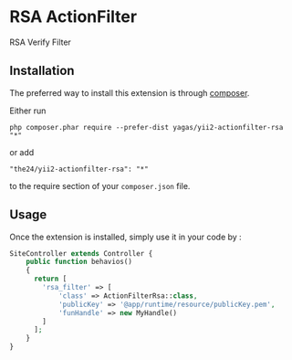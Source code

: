 RSA ActionFilter
================
RSA Verify Filter

Installation
------------

The preferred way to install this extension is through [composer](http://getcomposer.org/download/).

Either run

```
php composer.phar require --prefer-dist yagas/yii2-actionfilter-rsa "*"
```

or add

```
"the24/yii2-actionfilter-rsa": "*"
```

to the require section of your `composer.json` file.


Usage
-----

Once the extension is installed, simply use it in your code by  :

```php
SiteController extends Controller {
    public function behavios()
    {
      return [
        'rsa_filter' => [
            'class' => ActionFilterRsa::class,
            'publicKey' => '@app/runtime/resource/publicKey.pem',
            'funHandle' => new MyHandle()
        ]
      ];
    }
}
```
